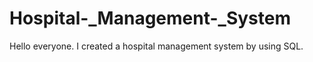 # Hospital-_Management-_System
Hello everyone. I created a hospital management system by using SQL.
